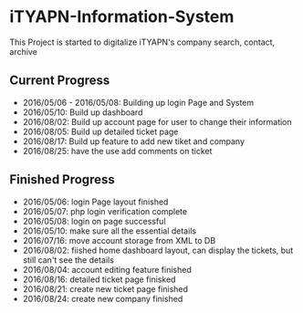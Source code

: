 # iTYAPN-Information-System

<p>This Project is started to digitalize iTYAPN's company search, contact, archive</p>

<h2>Current Progress</h2>
  <ul>
    <li>2016/05/06 - 2016/05/08: Building up login Page and System</li>
    <li>2016/05/10: Build up dashboard</li>
    <li>2016/08/02: Build up account page for user to change their information</li>
    <li>2016/08/05: Build up detailed ticket page</li>
    <li>2016/08/17: Build up feature to add new tiket and company</li>
    <li>2016/08/25: have the use add comments on ticket</li>
  </ul>
<h2>Finished Progress</h2>
  <ul>
    <li>2016/05/06: login Page layout finished</li>
    <li>2016/05/07: php login verification complete</li>
    <li>2016/05/08: login on page successful</li>
    <li>2016/05/10: make sure all the essential details</li>
    <li>2016/07/16: move account storage from XML to DB</li>
    <li>2016/08/02: fiished home dashboard layout, can display the tickets, but still can't see the details</li>
    <li>2016/08/04: account editing feature finished</li>
    <li>2016/08/16: detailed ticket page finisked</li>
    <li>2016/08/21: create new ticket page finished</li>
    <li>2016/08/24: create new company finished</li>
  </ul>

